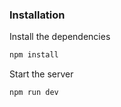 ### Installation

Install the dependencies

```sh
npm install

```

Start the server
```sh
npm run dev

```